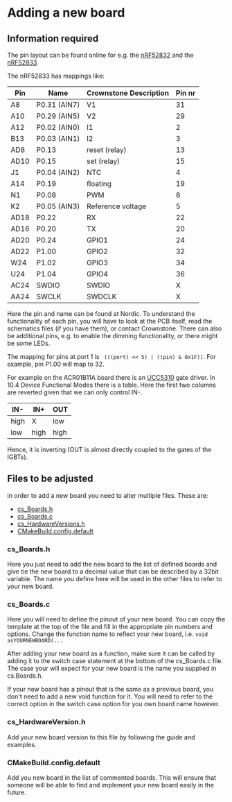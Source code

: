 # Adding a new board

## Information required

The pin layout can be found online for e.g. the [nRF52832](https://infocenter.nordicsemi.com/index.jsp?topic=%2Fcom.nordic.infocenter.nrf52832.ps.v1.1%2Fpin.html&cp=4_2_0_3&anchor=pin_assign) and the [nRF52833](https://infocenter.nordicsemi.com/index.jsp?topic=%2Fps_nrf52833%2Fpin.html).

The nRF52833 has mappings like:

| Pin   | Name          | Crownstone Description | Pin nr |
| ----- | ------------- | ---------------------- | ------ |
| A8    | P0.31 (AIN7)  | V1                     | 31     |
| A10   | P0.29 (AIN5)  | V2                     | 29     |
| A12   | P0.02 (AIN0)  | I1                     |  2     |
| B13   | P0.03 (AIN1)  | I2                     |  3     |
| AD8   | P0.13         | reset (relay)          | 13     |
| AD10  | P0.15         | set (relay)            | 15     |
| J1    | P0.04 (AIN2)  | NTC <needs patch>      |  4     |
| A14   | P0.19         | floating               | 19     |
| N1    | P0.08         | PWM                    |  8     |
| K2    | P0.05 (AIN3)  | Reference voltage      |  5     |
| AD18  | P0.22         | RX                     | 22     |
| AD16  | P0.20         | TX                     | 20     |
| AD20  | P0.24         | GPIO1                  | 24     |
| AD22  | P1.00         | GPIO2                  | 32     |
| W24   | P1.02         | GPIO3                  | 34     |
| U24   | P1.04         | GPIO4                  | 36     |
| AC24  | SWDIO         | SWDIO                  |  X     |
| AA24  | SWCLK         | SWDCLK                 |  X     |

Here the pin and name can be found at Nordic. To understand the functionality of each pin, you will have to look at
the PCB itself, read the schematics files (if you have them), or contact Crownstone. There can also be additional
pins, e.g. to enable the dimming functionality, or there might be some LEDs.

The mapping for pins at port 1 is ` (((port) << 5) | ((pin) & 0x1F))`. For example, pin P1.00 will map to 32.

For example on the ACR01B11A board there is an [UCC5310](http://www.ti.com/lit/ds/symlink/ucc5310.pdf) gate driver. In
10.4 Device Functional Modes there is a table. Here the first two columns are reverted given that we can only control
IN-.

| IN-   | IN+     | OUT  |
| ----- | ------- | ---- |
| high  | X       | low  |
| low   | high    | high |

Hence, it is inverting (OUT is almost directly coupled to the gates of the IGBTs).

## Files to be adjusted

in order to add a new board you need to alter multiple files. These are:
* [cs_Boards.h](../source/include/cfg/cs_Boards.h)
* [cs_Boards.c](../source/src/cfg/cs_Boards.c)
* [cs_HardwareVersions.h](../source/include/cfg/cs_HardwareVersions.h)
* [CMakeBuild.config.default](../source/conf/cmake/CMakeBuild.config.default)

### cs_Boards.h

Here you just need to add the new board to the list of defined boards and give tie the new board to a decimal value that can be described by a 32bit variable.
The name you define here will be used in the other files to refer to your new board.

### cs_Boards.c

Here you will need to define the pinout of your new board. You can copy the template at the top of the file and fill in the appropriate pin numbers and options. Change the function name to reflect your new board, i.e. `void asYOURNEWBOARD(...`

After adding your new board as a function, make sure it can be called by adding it to the switch case statement at the bottom of the cs_Boards.c file. The case your will expect for your new board is the name you supplied in cs.Boards.h.

If your new board has a pinout that is the same as a previous board, you don't need to add a new void function for it. You will need to refer to the correct option in the switch case option for you own board name however.

### cs_HardwareVersion.h

Add your new board version to this file by following the guide and examples.

### CMakeBuild.config.default

Add you new board in the list of commented boards. This will ensure that someone will be able to find and implement your new board easily in the future.
